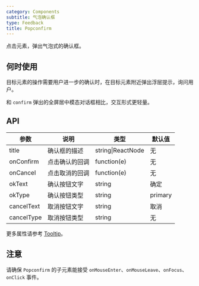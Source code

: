 ```yaml
---
category: Components
subtitle: 气泡确认框
type: Feedback
title: Popconfirm
---
```


点击元素，弹出气泡式的确认框。

## 何时使用

目标元素的操作需要用户进一步的确认时，在目标元素附近弹出浮层提示，询问用户。

和 `confirm` 弹出的全屏居中模态对话框相比，交互形式更轻量。

## API

| 参数      | 说明                                     | 类型          | 默认值 |
|-----------|------------------------------------------|---------------|--------|
| title     | 确认框的描述                             | string\|ReactNode | 无     |
| onConfirm | 点击确认的回调                           | function(e)      | 无     |
| onCancel  | 点击取消的回调                           | function(e)      | 无     |
| okText    | 确认按钮文字                              | string        | 确定   |
| okType    | 确认按钮类型                              | string        | primary   |
| cancelText| 取消按钮文字                              | string        | 取消   |
| cancelType| 取消按钮类型                              | string        | 无   |

更多属性请参考 [Tooltip](/components/tooltip/#API)。

## 注意

请确保 `Popconfirm` 的子元素能接受 `onMouseEnter`、`onMouseLeave`、`onFocus`、`onClick` 事件。
